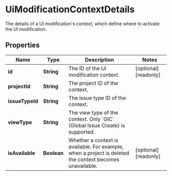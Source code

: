 

# UiModificationContextDetails

The details of a UI modification's context, which define where to activate the UI modification.

## Properties

| Name | Type | Description | Notes |
|------------ | ------------- | ------------- | -------------|
|**id** | **String** | The ID of the UI modification context. |  [optional] [readonly] |
|**projectId** | **String** | The project ID of the context. |  |
|**issueTypeId** | **String** | The issue type ID of the context. |  |
|**viewType** | **String** | The view type of the context. Only &#x60;GIC&#x60; (Global Issue Create) is supported. |  |
|**isAvailable** | **Boolean** | Whether a context is available. For example, when a project is deleted the context becomes unavailable. |  [optional] [readonly] |



